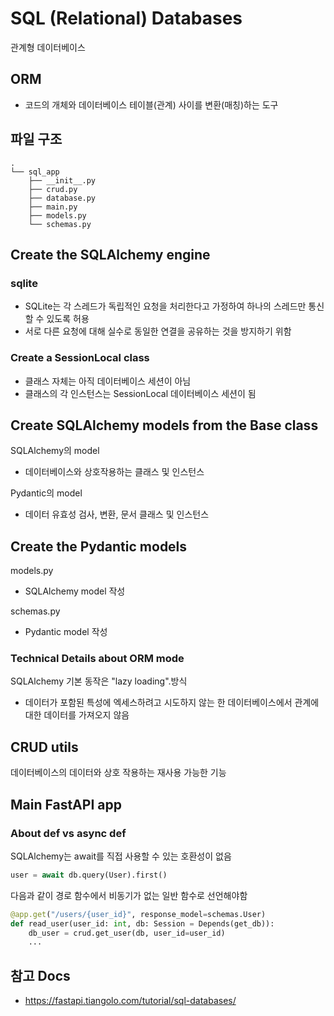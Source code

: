 # SQL (Relational) Databases

관계형 데이터베이스


## ORM

- 코드의 개체와 데이터베이스 테이블(관계) 사이를 변환(매칭)하는 도구


## 파일 구조

```
.
└── sql_app
    ├── __init__.py
    ├── crud.py
    ├── database.py
    ├── main.py
    ├── models.py
    └── schemas.py
```

## Create the SQLAlchemy engine

### sqlite

- SQLite는 각 스레드가 독립적인 요청을 처리한다고 가정하여 하나의 스레드만 통신할 수 있도록 허용
- 서로 다른 요청에 대해 실수로 동일한 연결을 공유하는 것을 방지하기 위함

### Create a SessionLocal class

- 클래스 자체는 아직 데이터베이스 세션이 아님
- 클래스의 각 인스턴스는 SessionLocal 데이터베이스 세션이 됨


## Create SQLAlchemy models from the Base class

SQLAlchemy의 model
- 데이터베이스와 상호작용하는 클래스 및 인스턴스

Pydantic의 model
- 데이터 유효성 검사, 변환, 문서 클래스 및 인스턴스


## Create the Pydantic models

models.py
- SQLAlchemy model 작성

schemas.py
- Pydantic model 작성

### Technical Details about ORM mode

SQLAlchemy 기본 동작은 "lazy loading".방식
- 데이터가 포함된 특성에 엑세스하려고 시도하지 않는 한 데이터베이스에서 관계에 대한 데이터를 가져오지 않음


## CRUD utils

데이터베이스의 데이터와 상호 작용하는 재사용 가능한 기능

## Main FastAPI app

### About def vs async def

SQLAlchemy는 await를 직접 사용할 수 있는 호환성이 없음

```python
user = await db.query(User).first()
```

다음과 같이 경로 함수에서 비동기가 없는 일반 함수로 선언해야함

```python
@app.get("/users/{user_id}", response_model=schemas.User)
def read_user(user_id: int, db: Session = Depends(get_db)):
    db_user = crud.get_user(db, user_id=user_id)
    ...
```


## 참고 Docs

- https://fastapi.tiangolo.com/tutorial/sql-databases/
